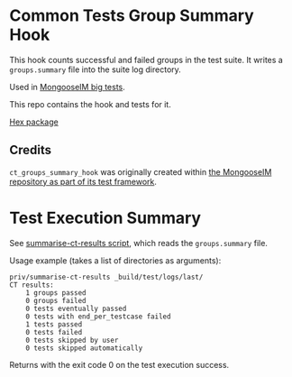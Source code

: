 # Common Tests Group Summary Hook

This hook counts successful and failed groups in the test suite.
It writes a `groups.summary` file into the suite log directory.

Used in [MongooseIM big tests](https://github.com/esl/MongooseIM/tree/master/big_tests).

This repo contains the hook and tests for it.

[Hex package](https://hex.pm/packages/ct_groups_summary_hook)

## Credits

`ct_groups_summary_hook` was originally created within [the MongooseIM repository as part of its test framework](https://github.com/esl/MongooseIM).

# Test Execution Summary

See [summarise-ct-results script](priv/summarise-ct-results), which
reads the `groups.summary` file.

Usage example (takes a list of directories as arguments):

```
priv/summarise-ct-results _build/test/logs/last/
CT results:
    1 groups passed
    0 groups failed
    0 tests eventually passed
    0 tests with end_per_testcase failed
    1 tests passed
    0 tests failed
    0 tests skipped by user
    0 tests skipped automatically
```

Returns with the exit code 0 on the test execution success.
